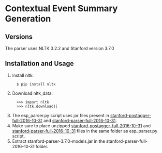 # Contextual Event Summary Generation

## Versions
The parser uses NLTK 3.2.2 and Stanford version 3.7.0

## Installation and Usage
  1. Install nltk:
      ```{r, engine='sh', count_lines}
        $ pip install nltk 
      ```
  2. Download nltk_data:
      ```{r, engine='python', count_lines}
        >>> import nltk
        >>> nltk.download()
      ```
  3. The esp_parser.py script uses jar files present in [stanford-postagger-full-2016-10-31](https://nlp.stanford.edu/software/tagger.shtml) and [stanford-parser-full-2016-10-31](https://nlp.stanford.edu/software/lex-parser.shtml).
  4. Make sure to place unzipped [stanford-postagger-full-2016-10-31](https://nlp.stanford.edu/software/tagger.shtml) and [stanford-parser-full-2016-10-31](https://nlp.stanford.edu/software/lex-parser.shtml) files in the same folder as esp_parser.py script.
  5. Extract stanford-parser-3.7.0-models.jar in the stanford-parser-full-2016-10-31 folder.
